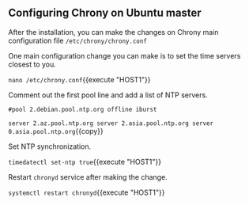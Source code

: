 ## Configuring Chrony on Ubuntu master

After the installation, you can make the changes on Chrony main configuration file
`/etc/chrony/chrony.conf`

One main configuration change you can make is to set the time servers closest to you.

`nano /etc/chrony.conf`{{execute "HOST1"}}

Comment out the first pool line and add a list of NTP servers.

`#pool 2.debian.pool.ntp.org offline iburst`

`server 2.az.pool.ntp.org
server 2.asia.pool.ntp.org
server 0.asia.pool.ntp.org`{{copy}}

Set NTP synchronization.

`timedatectl set-ntp true`{{execute "HOST1"}}

Restart `chronyd` service after making the change.

`systemctl restart chronyd`{{execute "HOST1"}}